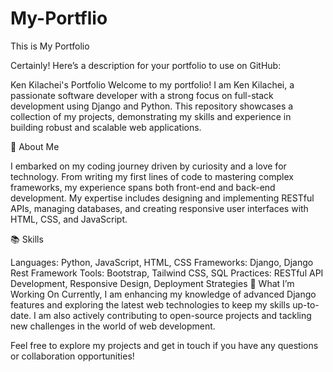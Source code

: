 # My-Portflio
This is My Portfolio

Certainly! Here’s a description for your portfolio to use on GitHub:

Ken Kilachei's Portfolio
Welcome to my portfolio! I am Ken Kilachei, a passionate software developer with a strong focus on full-stack development using Django and Python. This repository showcases a collection of my projects, demonstrating my skills and experience in building robust and scalable web applications.

🚀 About Me


I embarked on my coding journey driven by curiosity and a love for technology. From writing my first lines of code to mastering complex frameworks, my experience spans both front-end and back-end development. My expertise includes designing and implementing RESTful APIs, managing databases, and creating responsive user interfaces with HTML, CSS, and JavaScript.


📚 Skills



Languages: Python, JavaScript, HTML, CSS
Frameworks: Django, Django Rest Framework
Tools: Bootstrap, Tailwind CSS, SQL
Practices: RESTful API Development, Responsive Design, Deployment Strategies
🌟 What I’m Working On
Currently, I am enhancing my knowledge of advanced Django features and exploring the latest web technologies to keep my skills up-to-date. I am also actively contributing to open-source projects and tackling new challenges in the world of web development.

Feel free to explore my projects and get in touch if you have any questions or collaboration opportunities!

